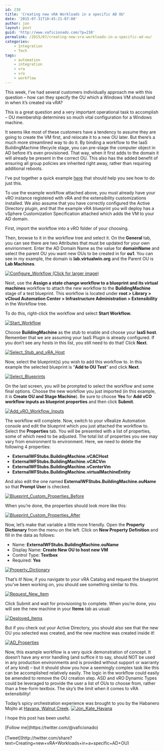 ```yaml
---
id: 238
title: 'Creating new vRA Workloads in a specific AD OU'
date: '2015-07-31T10:45:21-07:00'
author: jon
layout: post
guid: 'http://www.vaficionado.com/?p=238'
permalink: /2015/07/creating-new-vra-workloads-in-a-specific-ad-ou/
categories:
    - Integration
    - Tech
tags:
    - automation
    - integration
    - vra
    - vro
    - workflow
---
```


This week, I’ve had several customers individually approach me with this question – how can they specify the OU which a Windows VM should land in when it’s created via vRA?

This is a great question and a very important operational task to accomplish – OU membership determines so much vital configuration for a Windows machine.

It seems like most of these customers have a tendency to assume they are going to create the VM first, and relocate it to a new OU later. But there’s a much more streamlined way to do it. By binding a workflow to the IaaS BuildingMachine lifecycle stage, you can pre-stage the computer object in AD before it’s even provisioned. That way, when it first adds to the domain it will already be present in the correct OU. This also has the added benefit of ensuring all group policies are inherited right away, rather than requiring additional reboots.

I’ve put together a quick example [here](https://www.vaficionado.com/?ddownload=242 "here") that should help you see how to do just this.

To use the example workflow attached above, you must already have your vRO instance registered with vRA and the extensibility customizations installed. We also assume that you have correctly configured the Active Directory plugin, and that the example vRA blueprint you will deploy has a vSphere Customization Specification attached which adds the VM to your AD domain.

First, import the workflow into a vRO folder of your choosing.

Then, browse to it in the workflow tree and select it. On the **General** tab, you can see there are two Attributes that must be updated for your own envirionment. Enter the AD Domain Name as the value for **domainName** and select the parent OU you want new OUs to be created in for **ou1**. You can see in my example, the domain is **lab.virtualwin.org** and the Parent OU is **Lab Machines**.

[![Configure_Workflow](https://www.vaficionado.com/wp-content/uploads/2015/07/Configure_Workflow-1024x579.png)  ](https://www.vaficionado.com/wp-content/uploads/2015/07/Configure_Workflow.png)[(Click for larger image)](https://www.vaficionado.com/wp-content/uploads/2015/07/Configure_Workflow.png)

Next, use the **Assign a state change workflow to a blueprint and its virtual machines** workflow to attach the new workflow to the **BuildingMachine** stage of a test blueprint. This workflow is located under **root &gt; Library &gt; vCloud Automation Center &gt; Infrastructure Administration &gt; Extensibility** in the Workflow tree.

To do this, right-click the workflow and select **Start Workflow.**

[![Start_Workflow](https://www.vaficionado.com/wp-content/uploads/2015/07/Start_Workflow.png)](https://www.vaficionado.com/wp-content/uploads/2015/07/Start_Workflow.png)

Choose **BuildingMachine** as the stub to enable and choose your **IaaS host**. Remember that we are assuming your IaaS Plugin is already configured. If you don’t see any hosts in this list, you still need to do that! Click **Next**.

[![Select_Stub_and_vRA_Host](https://www.vaficionado.com/wp-content/uploads/2015/07/Select_Stub_and_vRA_Host.png)](https://www.vaficionado.com/wp-content/uploads/2015/07/Select_Stub_and_vRA_Host.png)

Now, select the blueprint(s) you wish to add this workflow to. In this example the selected blueprint is “**Add to OU Test**” and click **Next**.

[![Select_Blueprints](https://www.vaficionado.com/wp-content/uploads/2015/07/Select_Blueprints.png)](https://www.vaficionado.com/wp-content/uploads/2015/07/Select_Blueprints.png)

On the last screen, you will be prompted to select the workflow and some final options. Choose the new workflow you just imported (in this example, it is **Create OU and Stage Machine**). Be sure to choose **Yes** for **Add vCO workflow inputs as blueprint properties** and then click **Submit**.

[![Add_vRO_Workflow_Inputs](https://www.vaficionado.com/wp-content/uploads/2015/07/Add_vRO_Workflow_Inputs.png)](https://www.vaficionado.com/wp-content/uploads/2015/07/Add_vRO_Workflow_Inputs.png)

The workflow will complete. Now, switch to your vRealize Automation console and edit the blueprint which you just attached the workflow to. Select the **Properties** tab. You will be presented with a list of properties, some of which need to be adjusted. The total list of properties you see may vary from environment to environment. Here, we need to delete the following 4 properties:

- **ExternalWFStubs.BuildingMachine.vCACHost**
- **ExternalWFStubs.BuildingMachine.vCACVm**
- **ExternalWFStubs.BuildingMachine.vCenterVm**
- **ExternalWFStubs.BuildingMachine.virtualMachineEntity**

And also edit the one named **ExternalWFStubs.BuildingMachine.ouName** so that **Prompt User** is checked.

[![Blueprint_Custom_Properties_Before](https://www.vaficionado.com/wp-content/uploads/2015/07/Blueprint_Custom_Properties_Before.png)](https://www.vaficionado.com/wp-content/uploads/2015/07/Blueprint_Custom_Properties_Before.png)

When you’re done, the properties should look more like this:

[![Blueprint_Custom_Properties_After](https://www.vaficionado.com/wp-content/uploads/2015/07/Blueprint_Custom_Properties_After.png)](https://www.vaficionado.com/wp-content/uploads/2015/07/Blueprint_Custom_Properties_After.png)

Now, let’s make that variable a little more friendly. Open the **Property Dictionary** from the menu on the left. Click on **New Property Definition** and fill in the data as follows:

- Name: **ExternalWFStubs.BuildingMachine.ouName**
- Display Name: **Create New OU to host new VM**
- Control Type: **Textbox**
- Required: **Yes**

[![Property_Dictionary](https://www.vaficionado.com/wp-content/uploads/2015/07/Property_Dictionary.png)](https://www.vaficionado.com/wp-content/uploads/2015/07/Property_Dictionary.png)

That’s it! Now, if you navigate to your vRA Catalog and request the blueprint you’ve been working on, you should see something similar to this.

[![Request_New_Item](https://www.vaficionado.com/wp-content/uploads/2015/07/Request_New_Item.png)](https://www.vaficionado.com/wp-content/uploads/2015/07/Request_New_Item.png)

Click Submit and wait for provisioning to complete. When you’re done, you will see the new machine in your **Items** tab as usual:

[![Deployed_Items](https://www.vaficionado.com/wp-content/uploads/2015/07/Deployed_Items.png)](https://www.vaficionado.com/wp-content/uploads/2015/07/Deployed_Items.png)

But if you check out your Active Directory, you should also see that the new OU you selected was created, and the new machine was created inside it!

[![AD_Properties](https://www.vaficionado.com/wp-content/uploads/2015/07/AD_Properties.png)](https://www.vaficionado.com/wp-content/uploads/2015/07/AD_Properties.png)

Now, this example workflow is a very quick demonstration of concept. It doesn’t have any error handling (and suffice it to say, should NOT be used in any production environments and is provided without support or warranty of any kind) – but it should show you how a seemingly complex task like this can be accomplished relatively easily. The logic in the workflow could easily be amended to remove the OU creation step. ASD and vRO Dynamic Types could be leveraged to provide the user a list of OUs to choose from, rather than a free-form textbox. The sky’s the limit when it comes to vRA extensibility!

Today’s spicy orchestration experience was brought to you by the Habanero Mojito at [Havana, Walnut Creek](https://havanarestaurant.net/main/). [![Jon_Kate_Havana](https://www.vaficionado.com/wp-content/uploads/2015/07/IMG_5723-e1438365368866-300x225.jpg)](https://www.vaficionado.com/wp-content/uploads/2015/07/IMG_5723-e1438365368866.jpg)

I hope this post has been useful.

<div class="twttr_buttons"><div class="twttr_followme"> [Follow me](https://twitter.com/@vaficionado) </div></div><span style="color: #ffffff;">Creating new vRA Workloads in a specific AD OU</span>

<div class="twttr_buttons"><div class="twttr_twitter"> [Tweet](http://twitter.com/share?text=Creating+new+vRA+Workloads+in+a+specific+AD+OU)</div></div>
